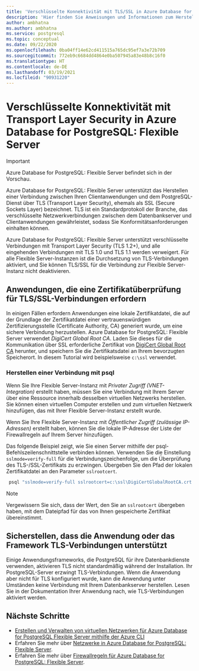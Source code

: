 ```yaml
---
title: 'Verschlüsselte Konnektivität mit TLS/SSL in Azure Database for PostgreSQL: Flexible Server'
description: 'Hier finden Sie Anweisungen und Informationen zum Herstellen einer Verbindung unter Verwendung von TLS/SSL in Azure Database for PostgreSQL: Flexible Server.'
author: ambhatna
ms.author: ambhatna
ms.service: postgresql
ms.topic: conceptual
ms.date: 09/22/2020
ms.openlocfilehash: 0ba04ff14e62cd411515a765dc95ef7a3e72b709
ms.sourcegitcommit: 772eb9c6684dd4864e0ba507945a83e48b8c16f0
ms.translationtype: HT
ms.contentlocale: de-DE
ms.lasthandoff: 03/19/2021
ms.locfileid: "90931220"
---
```

# <a name="encrypted-connectivity-using-transport-layer-security-in-azure-database-for-postgresql---flexible-server"></a>Verschlüsselte Konnektivität mit Transport Layer Security in Azure Database for PostgreSQL: Flexible Server

> [!IMPORTANT]
> Azure Database for PostgreSQL: Flexible Server befindet sich in der Vorschau.

Azure Database for PostgreSQL: Flexible Server unterstützt das Herstellen einer Verbindung zwischen Ihren Clientanwendungen und dem PostgreSQL-Dienst über TLS (Transport Layer Security), ehemals als SSL (Secure Sockets Layer) bezeichnet. TLS ist ein Standardprotokoll der Branche, das verschlüsselte Netzwerkverbindungen zwischen dem Datenbankserver und Clientanwendungen gewährleistet, sodass Sie Konformitätsanforderungen einhalten können.

Azure Database for PostgreSQL: Flexible Server unterstützt verschlüsselte Verbindungen mit Transport Layer Security (TLS 1.2+), und alle eingehenden Verbindungen mit TLS 1.0 und TLS 1.1 werden verweigert. Für alle Flexible Server-Instanzen ist die Durchsetzung von TLS-Verbindungen aktiviert, und Sie können TLS/SSL für die Verbindung zur Flexible Server-Instanz nicht deaktivieren.

## <a name="applications-that-require-certificate-verification-for-tlsssl-connectivity"></a>Anwendungen, die eine Zertifikatüberprüfung für TLS/SSL-Verbindungen erfordern
In einigen Fällen erfordern Anwendungen eine lokale Zertifikatdatei, die auf der Grundlage der Zertifikatdatei einer vertrauenswürdigen Zertifizierungsstelle (Certificate Authority, CA) generiert wurde, um eine sichere Verbindung herzustellen. Azure Database for PostgreSQL: Flexible Server verwendet *DigiCert Global Root CA*. Laden Sie dieses für die Kommunikation über SSL erforderliche Zertifikat von [DigiCert Global Root CA](https://dl.cacerts.digicert.com/DigiCertGlobalRootCA.crt.pem) herunter, und speichern Sie die Zertifikatsdatei an Ihrem bevorzugten Speicherort. In diesem Tutorial wird beispielsweise `c:\ssl` verwendet.


### <a name="connect-using-psql"></a>Herstellen einer Verbindung mit psql
Wenn Sie Ihre Flexible Server-Instanz mit *Privater Zugriff (VNET-Integration)* erstellt haben, müssen Sie eine Verbindung mit Ihrem Server über eine Ressource innerhalb desselben virtuellen Netzwerks herstellen. Sie können einen virtuellen Computer erstellen und zum virtuellen Netzwerk hinzufügen, das mit Ihrer Flexible Server-Instanz erstellt wurde.

Wenn Sie Ihre Flexible Server-Instanz mit *Öffentlicher Zugriff (zulässige IP-Adressen)* erstellt haben, können Sie die lokale IP-Adresse der Liste der Firewallregeln auf Ihrem Server hinzufügen.

Das folgende Beispiel zeigt, wie Sie einen Server mithilfe der psql-Befehlszeilenschnittstelle verbinden können. Verwenden Sie die Einstellung `sslmode=verify-full` für die Verbindungszeichenfolge, um die Überprüfung des TLS-/SSL-Zertifikats zu erzwingen. Übergeben Sie den Pfad der lokalen Zertifikatdatei an den Parameter `sslrootcert`.

```bash
 psql "sslmode=verify-full sslrootcert=c:\ssl\DigiCertGlobalRootCA.crt.pem host=mydemoserver.postgres.database.azure.com dbname=postgres user=myadmin"
```
> [!Note]
> Vergewissern Sie sich, dass der Wert, den Sie an `sslrootcert` übergeben haben, mit dem Dateipfad für das von Ihnen gespeicherte Zertifikat übereinstimmt.

## <a name="ensure-your-application-or-framework-supports-tls-connections"></a>Sicherstellen, dass die Anwendung oder das Framework TLS-Verbindungen unterstützt

Einige Anwendungsframeworks, die PostgreSQL für ihre Datenbankdienste verwenden, aktivieren TLS nicht standardmäßig während der Installation. Ihr PostgreSQL-Server erzwingt TLS-Verbindungen. Wenn die Anwendung aber nicht für TLS konfiguriert wurde, kann die Anwendung unter Umständen keine Verbindung mit Ihrem Datenbankserver herstellen. Lesen Sie in der Dokumentation Ihrer Anwendung nach, wie TLS-Verbindungen aktiviert werden.

## <a name="next-steps"></a>Nächste Schritte
- [Erstellen und Verwalten von virtuellen Netzwerken für Azure Database for PostgreSQL Flexible Server mithilfe der Azure CLI](./how-to-manage-virtual-network-cli.md)
- Erfahren Sie mehr über [Netzwerke in Azure Database for PostgreSQL: Flexible Server](./concepts-networking.md).
- Erfahren Sie mehr über [Firewallregeln für Azure Database for PostgreSQL: Flexible Server](./concepts-networking.md#public-access-allowed-ip-addresses).
